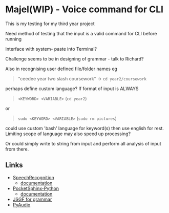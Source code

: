 
# Majel(WIP) - Voice command for CLI

This is my testing for my third year project

Need method of testing that the input is a valid command for CLI before running

Interface with system- paste into Terminal?

Challenge seems to be in designing of grammar - talk to Richard?

Also in recognising user defined file/folder names eg

> "ceedee year two slash coursework" -> ```cd year2/coursework```

perhaps define custom language? If format of input is ALWAYS
> ```<KEYWORD> <VARIABLE>``` (```cd year2```)

or

 > ```sudo <KEYWORD> <VARIABLE>``` (```sudo rm pictures```)

could use custom 'bash' language  for keyword(s) then use english for rest. Limiting scope of language may also speed up processing?

Or could simply write to string from input and perform all analysis of input from there.

## Links

* [SpeechRecognition](<https://pypi.org/project/SpeechRecognition/>)
  * [documentation](<https://github.com/Uberi/speech_recognition/blob/master/reference/library-reference.rst>) 
* [PocketSphinx-Python](<https://github.com/bambocher/pocketsphinx-python>)
  * [documentation](<https://cmusphinx.github.io/wiki/>) 
* [JSGF for grammar](<http://www.gavo.t.u-tokyo.ac.jp/~kuenishi/java/sphinx4/edu/cmu/sphinx/jsapi/JSGFGrammar.html>)
* [PyAudio](<http://people.csail.mit.edu/hubert/pyaudio/#downloads>)
